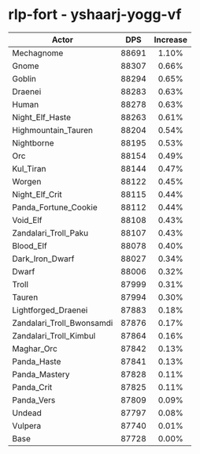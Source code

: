 # rlp-fort - yshaarj-yogg-vf
| Actor | DPS | Increase |
|---|:---:|:---:|
|Mechagnome|88691|1.10%|
|Gnome|88307|0.66%|
|Goblin|88294|0.65%|
|Draenei|88283|0.63%|
|Human|88278|0.63%|
|Night_Elf_Haste|88263|0.61%|
|Highmountain_Tauren|88204|0.54%|
|Nightborne|88195|0.53%|
|Orc|88154|0.49%|
|Kul_Tiran|88144|0.47%|
|Worgen|88122|0.45%|
|Night_Elf_Crit|88115|0.44%|
|Panda_Fortune_Cookie|88112|0.44%|
|Void_Elf|88108|0.43%|
|Zandalari_Troll_Paku|88107|0.43%|
|Blood_Elf|88078|0.40%|
|Dark_Iron_Dwarf|88027|0.34%|
|Dwarf|88006|0.32%|
|Troll|87999|0.31%|
|Tauren|87994|0.30%|
|Lightforged_Draenei|87883|0.18%|
|Zandalari_Troll_Bwonsamdi|87876|0.17%|
|Zandalari_Troll_Kimbul|87864|0.16%|
|Maghar_Orc|87842|0.13%|
|Panda_Haste|87841|0.13%|
|Panda_Mastery|87828|0.11%|
|Panda_Crit|87825|0.11%|
|Panda_Vers|87809|0.09%|
|Undead|87797|0.08%|
|Vulpera|87740|0.01%|
|Base|87728|0.00%|
